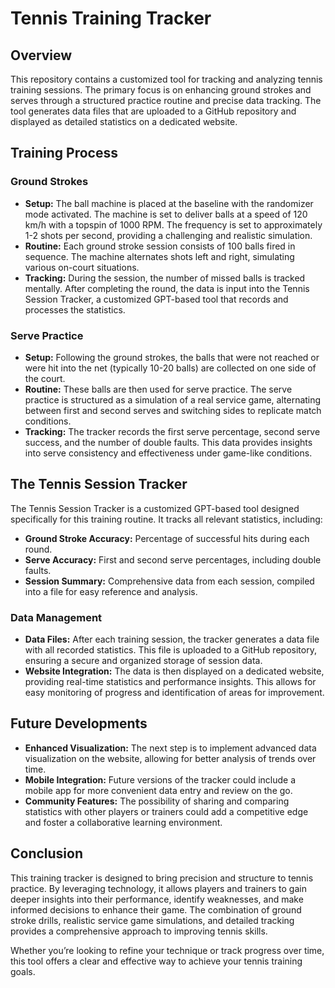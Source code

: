# Tennis Training Tracker

## Overview
This repository contains a customized tool for tracking and analyzing tennis training sessions. The primary focus is on enhancing ground strokes and serves through a structured practice routine and precise data tracking. The tool generates data files that are uploaded to a GitHub repository and displayed as detailed statistics on a dedicated website.

## Training Process

### Ground Strokes
- **Setup:** The ball machine is placed at the baseline with the randomizer mode activated. The machine is set to deliver balls at a speed of 120 km/h with a topspin of 1000 RPM. The frequency is set to approximately 1-2 shots per second, providing a challenging and realistic simulation.
- **Routine:** Each ground stroke session consists of 100 balls fired in sequence. The machine alternates shots left and right, simulating various on-court situations.
- **Tracking:** During the session, the number of missed balls is tracked mentally. After completing the round, the data is input into the Tennis Session Tracker, a customized GPT-based tool that records and processes the statistics.

### Serve Practice
- **Setup:** Following the ground strokes, the balls that were not reached or were hit into the net (typically 10-20 balls) are collected on one side of the court.
- **Routine:** These balls are then used for serve practice. The serve practice is structured as a simulation of a real service game, alternating between first and second serves and switching sides to replicate match conditions.
- **Tracking:** The tracker records the first serve percentage, second serve success, and the number of double faults. This data provides insights into serve consistency and effectiveness under game-like conditions.

## The Tennis Session Tracker
The Tennis Session Tracker is a customized GPT-based tool designed specifically for this training routine. It tracks all relevant statistics, including:
- **Ground Stroke Accuracy:** Percentage of successful hits during each round.
- **Serve Accuracy:** First and second serve percentages, including double faults.
- **Session Summary:** Comprehensive data from each session, compiled into a file for easy reference and analysis.

### Data Management
- **Data Files:** After each training session, the tracker generates a data file with all recorded statistics. This file is uploaded to a GitHub repository, ensuring a secure and organized storage of session data.
- **Website Integration:** The data is then displayed on a dedicated website, providing real-time statistics and performance insights. This allows for easy monitoring of progress and identification of areas for improvement.

## Future Developments
- **Enhanced Visualization:** The next step is to implement advanced data visualization on the website, allowing for better analysis of trends over time.
- **Mobile Integration:** Future versions of the tracker could include a mobile app for more convenient data entry and review on the go.
- **Community Features:** The possibility of sharing and comparing statistics with other players or trainers could add a competitive edge and foster a collaborative learning environment.

## Conclusion
This training tracker is designed to bring precision and structure to tennis practice. By leveraging technology, it allows players and trainers to gain deeper insights into their performance, identify weaknesses, and make informed decisions to enhance their game. The combination of ground stroke drills, realistic service game simulations, and detailed tracking provides a comprehensive approach to improving tennis skills.

Whether you’re looking to refine your technique or track progress over time, this tool offers a clear and effective way to achieve your tennis training goals.

